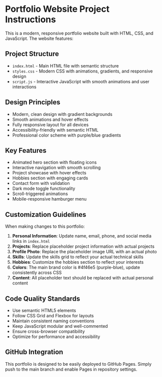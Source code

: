 <!-- Use this file to provide workspace-specific custom instructions to Copilot. For more details, visit https://code.visualstudio.com/docs/copilot/copilot-customization#_use-a-githubcopilotinstructionsmd-file -->

# Portfolio Website Project Instructions

This is a modern, responsive portfolio website built with HTML, CSS, and JavaScript. The website features:

## Project Structure
- `index.html` - Main HTML file with semantic structure
- `styles.css` - Modern CSS with animations, gradients, and responsive design
- `script.js` - Interactive JavaScript with smooth animations and user interactions

## Design Principles
- Modern, clean design with gradient backgrounds
- Smooth animations and hover effects
- Fully responsive layout for all devices
- Accessibility-friendly with semantic HTML
- Professional color scheme with purple/blue gradients

## Key Features
- Animated hero section with floating icons
- Interactive navigation with smooth scrolling
- Project showcase with hover effects
- Hobbies section with engaging cards
- Contact form with validation
- Dark mode toggle functionality
- Scroll-triggered animations
- Mobile-responsive hamburger menu

## Customization Guidelines
When making changes to this portfolio:

1. **Personal Information**: Update name, email, phone, and social media links in `index.html`
2. **Projects**: Replace placeholder project information with actual projects
3. **Profile Photo**: Replace the placeholder image URL with an actual photo
4. **Skills**: Update the skills grid to reflect your actual technical skills
5. **Hobbies**: Customize the hobbies section to reflect your interests
6. **Colors**: The main brand color is #4f46e5 (purple-blue), update consistently across CSS
7. **Content**: All placeholder text should be replaced with actual personal content

## Code Quality Standards
- Use semantic HTML5 elements
- Follow CSS Grid and Flexbox for layouts
- Maintain consistent naming conventions
- Keep JavaScript modular and well-commented
- Ensure cross-browser compatibility
- Optimize for performance and accessibility

## GitHub Integration
This portfolio is designed to be easily deployed to GitHub Pages. Simply push to the main branch and enable Pages in repository settings.
